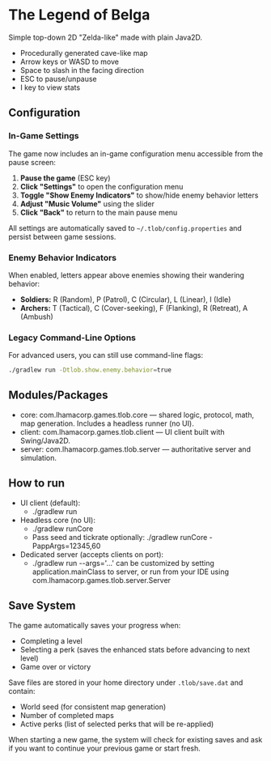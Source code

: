 # The Legend of Belga

Simple top-down 2D "Zelda-like" made with plain Java2D.

- Procedurally generated cave-like map
- Arrow keys or WASD to move
- Space to slash in the facing direction
- ESC to pause/unpause
- I key to view stats

## Configuration

### In-Game Settings
The game now includes an in-game configuration menu accessible from the pause screen:

1. **Pause the game** (ESC key)
2. **Click "Settings"** to open the configuration menu
3. **Toggle "Show Enemy Indicators"** to show/hide enemy behavior letters
4. **Adjust "Music Volume"** using the slider
5. **Click "Back"** to return to the main pause menu

All settings are automatically saved to `~/.tlob/config.properties` and persist between game sessions.

### Enemy Behavior Indicators
When enabled, letters appear above enemies showing their wandering behavior:
- **Soldiers:** R (Random), P (Patrol), C (Circular), L (Linear), I (Idle)
- **Archers:** T (Tactical), C (Cover-seeking), F (Flanking), R (Retreat), A (Ambush)

### Legacy Command-Line Options
For advanced users, you can still use command-line flags:
```bash
./gradlew run -Dtlob.show.enemy.behavior=true
```

## Modules/Packages
- core: com.lhamacorp.games.tlob.core — shared logic, protocol, math, map generation. Includes a headless runner (no UI).
- client: com.lhamacorp.games.tlob.client — UI client built with Swing/Java2D.
- server: com.lhamacorp.games.tlob.server — authoritative server and simulation.

## How to run
- UI client (default):
  - ./gradlew run
- Headless core (no UI):
  - ./gradlew runCore
  - Pass seed and tickrate optionally: ./gradlew runCore -PappArgs=12345,60
- Dedicated server (accepts clients on port):
  - ./gradlew run --args='...' can be customized by setting application.mainClass to server, or run from your IDE using com.lhamacorp.games.tlob.server.Server

## Save System
The game automatically saves your progress when:
- Completing a level
- Selecting a perk (saves the enhanced stats before advancing to next level)
- Game over or victory

Save files are stored in your home directory under `.tlob/save.dat` and contain:
- World seed (for consistent map generation)
- Number of completed maps
- Active perks (list of selected perks that will be re-applied)

When starting a new game, the system will check for existing saves and ask if you want to continue your previous game or start fresh.

